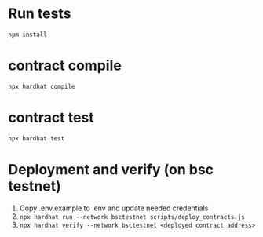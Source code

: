 # Run tests
`npm install`

# contract compile
`npx hardhat compile`

# contract test
`npx hardhat test`

# Deployment and verify (on bsc testnet)
1. Copy .env.example to .env and update needed credentials
2. `npx hardhat run --network bsctestnet scripts/deploy_contracts.js`
3. `npx hardhat verify --network bsctestnet <deployed contract address>`
